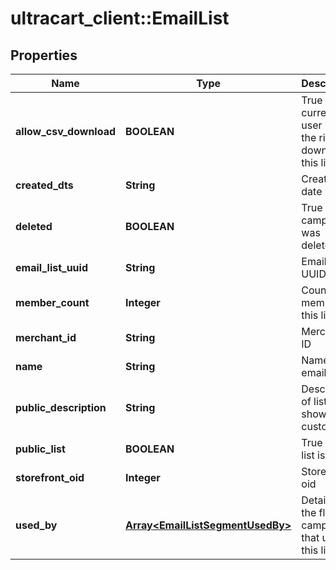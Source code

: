 # ultracart_client::EmailList

## Properties
Name | Type | Description | Notes
------------ | ------------- | ------------- | -------------
**allow_csv_download** | **BOOLEAN** | True if the current user has the rights to download this list. | [optional] 
**created_dts** | **String** | Created date | [optional] 
**deleted** | **BOOLEAN** | True if this campaign was deleted | [optional] 
**email_list_uuid** | **String** | Email list UUID | [optional] 
**member_count** | **Integer** | Count of members in this list | [optional] 
**merchant_id** | **String** | Merchant ID | [optional] 
**name** | **String** | Name of email list | [optional] 
**public_description** | **String** | Description of list shown to customer. | [optional] 
**public_list** | **BOOLEAN** | True if this list is public | [optional] 
**storefront_oid** | **Integer** | Storefront oid | [optional] 
**used_by** | [**Array&lt;EmailListSegmentUsedBy&gt;**](EmailListSegmentUsedBy.md) | Details on the flows or campaigns that use this list. | [optional] 



